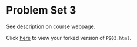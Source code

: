 # Problem Set 3

See [description](https://rudeboybert.github.io/STAT495/#problem_set_3) on course webpage.

Click [here](http://htmlpreview.github.io/?https://github.com/Gedrago/PS03/blob/master/PS03.html) to view your forked version of `PS03.html`.
